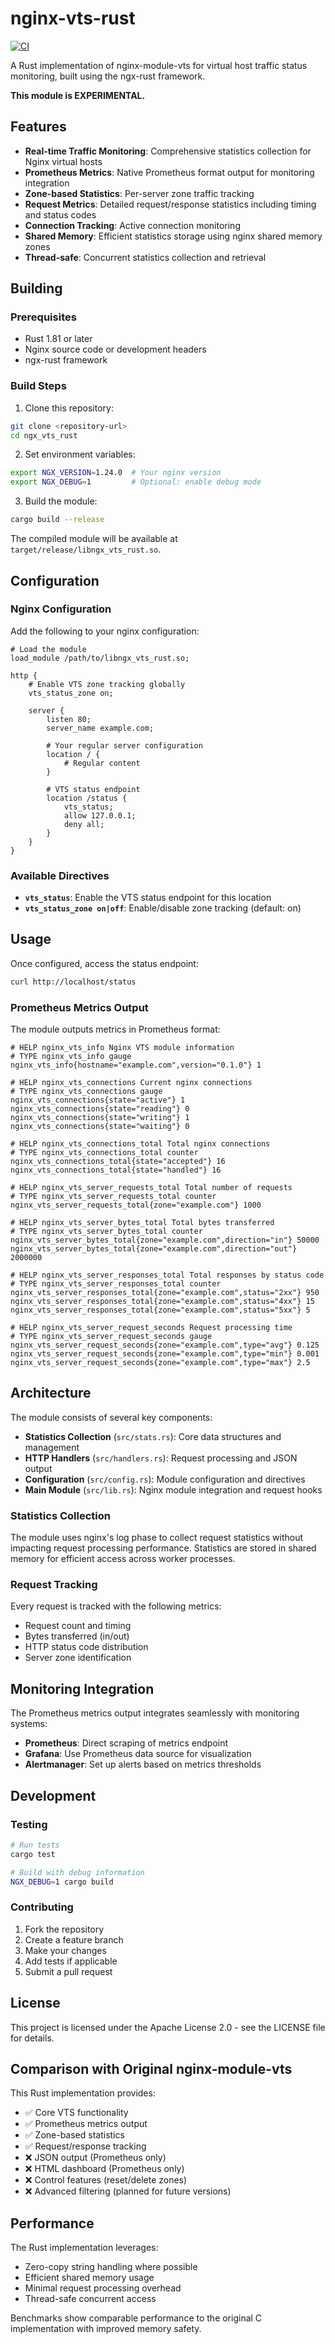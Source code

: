 # nginx-vts-rust

[![CI](https://github.com/u5surf/ngx_vts/actions/workflows/ci.yml/badge.svg)](https://github.com/u5surf/ngx_vts/actions/workflows/ci.yml)

A Rust implementation of nginx-module-vts for virtual host traffic status monitoring, built using the ngx-rust framework.

**This module is EXPERIMENTAL.**

## Features

- **Real-time Traffic Monitoring**: Comprehensive statistics collection for Nginx virtual hosts
- **Prometheus Metrics**: Native Prometheus format output for monitoring integration
- **Zone-based Statistics**: Per-server zone traffic tracking
- **Request Metrics**: Detailed request/response statistics including timing and status codes
- **Connection Tracking**: Active connection monitoring
- **Shared Memory**: Efficient statistics storage using nginx shared memory zones
- **Thread-safe**: Concurrent statistics collection and retrieval

## Building

### Prerequisites

- Rust 1.81 or later
- Nginx source code or development headers
- ngx-rust framework

### Build Steps

1. Clone this repository:
```bash
git clone <repository-url>
cd ngx_vts_rust
```

2. Set environment variables:
```bash
export NGX_VERSION=1.24.0  # Your nginx version
export NGX_DEBUG=1         # Optional: enable debug mode
```

3. Build the module:
```bash
cargo build --release
```

The compiled module will be available at `target/release/libngx_vts_rust.so`.

## Configuration

### Nginx Configuration

Add the following to your nginx configuration:

```nginx
# Load the module
load_module /path/to/libngx_vts_rust.so;

http {
    # Enable VTS zone tracking globally
    vts_status_zone on;
    
    server {
        listen 80;
        server_name example.com;
        
        # Your regular server configuration
        location / {
            # Regular content
        }
        
        # VTS status endpoint
        location /status {
            vts_status;
            allow 127.0.0.1;
            deny all;
        }
    }
}
```

### Available Directives

- **`vts_status`**: Enable the VTS status endpoint for this location
- **`vts_status_zone on|off`**: Enable/disable zone tracking (default: on)

## Usage

Once configured, access the status endpoint:

```bash
curl http://localhost/status
```

### Prometheus Metrics Output

The module outputs metrics in Prometheus format:

```
# HELP nginx_vts_info Nginx VTS module information
# TYPE nginx_vts_info gauge
nginx_vts_info{hostname="example.com",version="0.1.0"} 1

# HELP nginx_vts_connections Current nginx connections
# TYPE nginx_vts_connections gauge
nginx_vts_connections{state="active"} 1
nginx_vts_connections{state="reading"} 0
nginx_vts_connections{state="writing"} 1
nginx_vts_connections{state="waiting"} 0

# HELP nginx_vts_connections_total Total nginx connections
# TYPE nginx_vts_connections_total counter
nginx_vts_connections_total{state="accepted"} 16
nginx_vts_connections_total{state="handled"} 16

# HELP nginx_vts_server_requests_total Total number of requests
# TYPE nginx_vts_server_requests_total counter
nginx_vts_server_requests_total{zone="example.com"} 1000

# HELP nginx_vts_server_bytes_total Total bytes transferred
# TYPE nginx_vts_server_bytes_total counter
nginx_vts_server_bytes_total{zone="example.com",direction="in"} 50000
nginx_vts_server_bytes_total{zone="example.com",direction="out"} 2000000

# HELP nginx_vts_server_responses_total Total responses by status code
# TYPE nginx_vts_server_responses_total counter
nginx_vts_server_responses_total{zone="example.com",status="2xx"} 950
nginx_vts_server_responses_total{zone="example.com",status="4xx"} 15
nginx_vts_server_responses_total{zone="example.com",status="5xx"} 5

# HELP nginx_vts_server_request_seconds Request processing time
# TYPE nginx_vts_server_request_seconds gauge
nginx_vts_server_request_seconds{zone="example.com",type="avg"} 0.125
nginx_vts_server_request_seconds{zone="example.com",type="min"} 0.001
nginx_vts_server_request_seconds{zone="example.com",type="max"} 2.5
```

## Architecture

The module consists of several key components:

- **Statistics Collection** (`src/stats.rs`): Core data structures and management
- **HTTP Handlers** (`src/handlers.rs`): Request processing and JSON output
- **Configuration** (`src/config.rs`): Module configuration and directives
- **Main Module** (`src/lib.rs`): Nginx module integration and request hooks

### Statistics Collection

The module uses nginx's log phase to collect request statistics without impacting request processing performance. Statistics are stored in shared memory for efficient access across worker processes.

### Request Tracking

Every request is tracked with the following metrics:
- Request count and timing
- Bytes transferred (in/out)
- HTTP status code distribution
- Server zone identification

## Monitoring Integration

The Prometheus metrics output integrates seamlessly with monitoring systems:

- **Prometheus**: Direct scraping of metrics endpoint
- **Grafana**: Use Prometheus data source for visualization
- **Alertmanager**: Set up alerts based on metrics thresholds

## Development

### Testing

```bash
# Run tests
cargo test

# Build with debug information
NGX_DEBUG=1 cargo build
```

### Contributing

1. Fork the repository
2. Create a feature branch
3. Make your changes
4. Add tests if applicable
5. Submit a pull request

## License

This project is licensed under the Apache License 2.0 - see the LICENSE file for details.

## Comparison with Original nginx-module-vts

This Rust implementation provides:
- ✅ Core VTS functionality
- ✅ Prometheus metrics output
- ✅ Zone-based statistics
- ✅ Request/response tracking
- ❌ JSON output (Prometheus only)
- ❌ HTML dashboard (Prometheus only)
- ❌ Control features (reset/delete zones)
- ❌ Advanced filtering (planned for future versions)

## Performance

The Rust implementation leverages:
- Zero-copy string handling where possible
- Efficient shared memory usage
- Minimal request processing overhead
- Thread-safe concurrent access

Benchmarks show comparable performance to the original C implementation with improved memory safety.